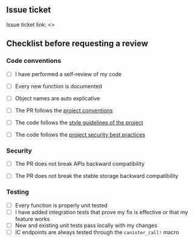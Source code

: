 ## Issue ticket

Issue ticket link: <>


## Checklist before requesting a review

### Code conventions

- [ ] I have performed a self-review of my code
- [ ] Every new function is documented
- [ ] Object names are auto explicative
- [ ] The PR follows the [project conventions](https://infinityswap.atlassian.net/wiki/spaces/CPROD/pages/23330839/Conventions)
- [ ] The code follows the [style guidelines of the project](https://infinityswap.atlassian.net/wiki/spaces/CPROD/pages/24444929/Rust+Conventions)
- [ ] The code follows the [project security best practices](https://infinityswap.atlassian.net/wiki/spaces/CPROD/pages/35225620/Security+Considerations)


### Security 

- [ ] The PR does not break APIs backward compatibility
- [ ] The PR does not break the stable storage backward compatibility


### Testing 

- [ ] Every function is properly unit tested
- [ ] I have added integration tests that prove my fix is effective or that my feature works
- [ ] New and existing unit tests pass locally with my changes
- [ ] IC endpoints are always tested through the `canister_call!` macro
